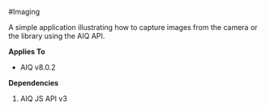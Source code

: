 #Imaging

A simple application illustrating how to capture images from the camera or the library using the AIQ API.

**Applies To**

* AIQ v8.0.2

**Dependencies**

1. AIQ JS API v3
